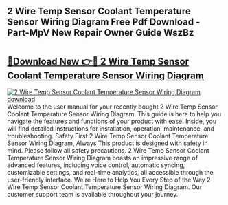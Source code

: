 ## 2 Wire Temp Sensor Coolant Temperature Sensor Wiring Diagram Free Pdf Download - Part-MpV New Repair Owner Guide WszBz

# <h2><a href="http://dfnu4h.blite.top/?on=2+Wire+Temp+Sensor+Coolant+Temperature+Sensor+Wiring+Diagram">🔗Download New 👉🔴 2 Wire Temp Sensor Coolant Temperature Sensor Wiring Diagram</a></h2>

[![2 Wire Temp Sensor Coolant Temperature Sensor Wiring Diagram download](https://i.imgur.com/lujVjoI.png)](http://dfnu4h.blite.top/?on=2+Wire+Temp+Sensor+Coolant+Temperature+Sensor+Wiring+Diagram)
Welcome to the user manual for your recently bought 2 Wire Temp Sensor Coolant Temperature Sensor Wiring Diagram. This guide is here to help you navigate the features and functions of your product with ease. Inside, you will find detailed instructions for installation, operation, maintenance, and troubleshooting. Safety First 2 Wire Temp Sensor Coolant Temperature Sensor Wiring Diagram, Always This product is designed with safety in mind. Please follow all safety precautions. 2 Wire Temp Sensor Coolant Temperature Sensor Wiring Diagram boasts an impressive range of advanced features, including voice control, automatic syncing, customizable settings, and real-time analytics, all accessible through the user-friendly interface. We're Here to Help You Every Step of the Way 2 Wire Temp Sensor Coolant Temperature Sensor Wiring Diagram. Our customer support team is available throughout your journey.
